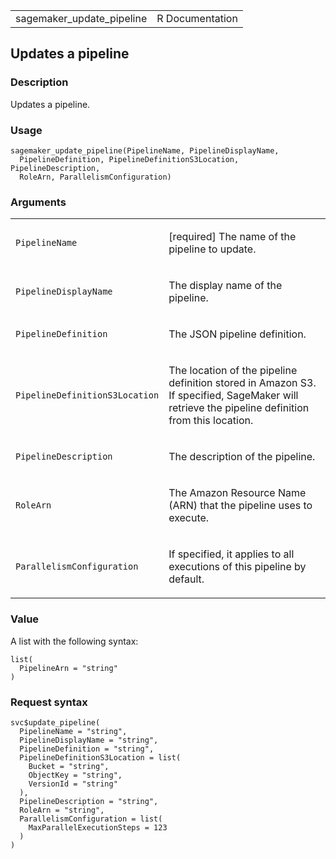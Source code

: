 <table style="width: 100%;">
<tbody>
<tr class="odd">
<td>sagemaker_update_pipeline</td>
<td style="text-align: right;">R Documentation</td>
</tr>
</tbody>
</table>

## Updates a pipeline

### Description

Updates a pipeline.

### Usage

    sagemaker_update_pipeline(PipelineName, PipelineDisplayName,
      PipelineDefinition, PipelineDefinitionS3Location, PipelineDescription,
      RoleArn, ParallelismConfiguration)

### Arguments

<table>
<colgroup>
<col style="width: 35%" />
<col style="width: 65%" />
</colgroup>
<tbody>
<tr class="odd">
<td><code
id="sagemaker_update_pipeline_:_PipelineName">PipelineName</code></td>
<td><p>[required] The name of the pipeline to update.</p></td>
</tr>
<tr class="even">
<td><code
id="sagemaker_update_pipeline_:_PipelineDisplayName">PipelineDisplayName</code></td>
<td><p>The display name of the pipeline.</p></td>
</tr>
<tr class="odd">
<td><code
id="sagemaker_update_pipeline_:_PipelineDefinition">PipelineDefinition</code></td>
<td><p>The JSON pipeline definition.</p></td>
</tr>
<tr class="even">
<td><code
id="sagemaker_update_pipeline_:_PipelineDefinitionS3Location">PipelineDefinitionS3Location</code></td>
<td><p>The location of the pipeline definition stored in Amazon S3. If
specified, SageMaker will retrieve the pipeline definition from this
location.</p></td>
</tr>
<tr class="odd">
<td><code
id="sagemaker_update_pipeline_:_PipelineDescription">PipelineDescription</code></td>
<td><p>The description of the pipeline.</p></td>
</tr>
<tr class="even">
<td><code id="sagemaker_update_pipeline_:_RoleArn">RoleArn</code></td>
<td><p>The Amazon Resource Name (ARN) that the pipeline uses to
execute.</p></td>
</tr>
<tr class="odd">
<td><code
id="sagemaker_update_pipeline_:_ParallelismConfiguration">ParallelismConfiguration</code></td>
<td><p>If specified, it applies to all executions of this pipeline by
default.</p></td>
</tr>
</tbody>
</table>

### Value

A list with the following syntax:

    list(
      PipelineArn = "string"
    )

### Request syntax

    svc$update_pipeline(
      PipelineName = "string",
      PipelineDisplayName = "string",
      PipelineDefinition = "string",
      PipelineDefinitionS3Location = list(
        Bucket = "string",
        ObjectKey = "string",
        VersionId = "string"
      ),
      PipelineDescription = "string",
      RoleArn = "string",
      ParallelismConfiguration = list(
        MaxParallelExecutionSteps = 123
      )
    )
